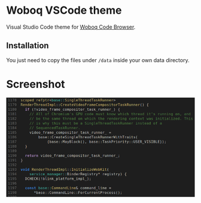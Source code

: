 # Woboq VSCode theme

Visual Studio Code theme for [Woboq Code Browser](https://github.com/woboq/woboq_codebrowser/).


## Installation

You just need to copy the files under `/data` inside your own data directory.


# Screenshot

![Screenshot](https://raw.githubusercontent.com/DimitriFourny/woboq_vscode_theme/master/screenshot.png)


